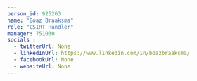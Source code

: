 ```yaml
---
person_id: 925263
name: "Boaz Braaksma"
role: "CSIRT Handler"
manager: 751030
socials :
  - twitterUrl: None
  - linkedInUrl: https://www.linkedin.com/in/boazbraaksma/
  - facebookUrl: None
  - websiteUrl: None
---
```



